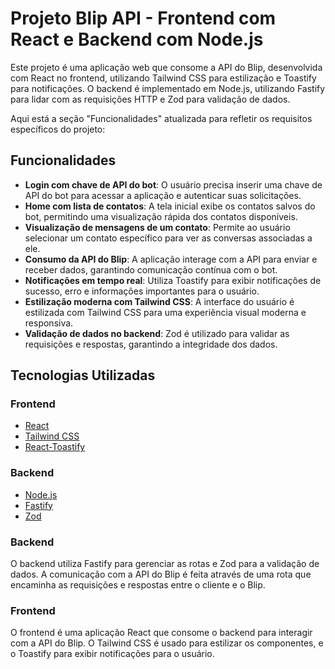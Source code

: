 
# Projeto Blip API - Frontend com React e Backend com Node.js

Este projeto é uma aplicação web que consome a API do Blip, desenvolvida com React no frontend, utilizando Tailwind CSS para estilização e Toastify para notificações. O backend é implementado em Node.js, utilizando Fastify para lidar com as requisições HTTP e Zod para validação de dados.

Aqui está a seção "Funcionalidades" atualizada para refletir os requisitos específicos do projeto:

## Funcionalidades

- **Login com chave de API do bot**: O usuário precisa inserir uma chave de API do bot para acessar a aplicação e autenticar suas solicitações.
- **Home com lista de contatos**: A tela inicial exibe os contatos salvos do bot, permitindo uma visualização rápida dos contatos disponíveis.
- **Visualização de mensagens de um contato**: Permite ao usuário selecionar um contato específico para ver as conversas associadas a ele.
- **Consumo da API do Blip**: A aplicação interage com a API para enviar e receber dados, garantindo comunicação contínua com o bot.
- **Notificações em tempo real**: Utiliza Toastify para exibir notificações de sucesso, erro e informações importantes para o usuário.
- **Estilização moderna com Tailwind CSS**: A interface do usuário é estilizada com Tailwind CSS para uma experiência visual moderna e responsiva.
- **Validação de dados no backend**: Zod é utilizado para validar as requisições e respostas, garantindo a integridade dos dados.

## Tecnologias Utilizadas

### Frontend
- [React](https://reactjs.org/)
- [Tailwind CSS](https://tailwindcss.com/)
- [React-Toastify](https://fkhadra.github.io/react-toastify/)

### Backend
- [Node.js](https://nodejs.org/)
- [Fastify](https://www.fastify.io/)
- [Zod](https://zod.dev/)

### Backend

O backend utiliza Fastify para gerenciar as rotas e Zod para a validação de dados. A comunicação com a API do Blip é feita através de uma rota que encaminha as requisições e respostas entre o cliente e o Blip.

### Frontend

O frontend é uma aplicação React que consome o backend para interagir com a API do Blip. O Tailwind CSS é usado para estilizar os componentes, e o Toastify para exibir notificações para o usuário.
